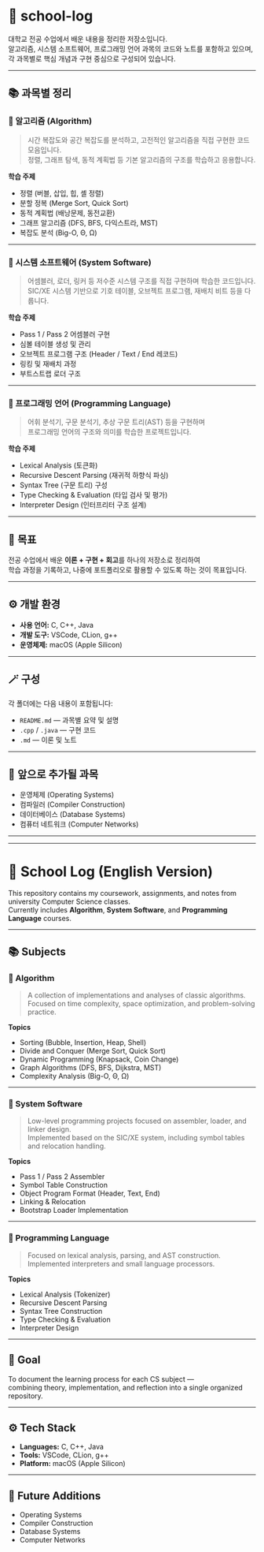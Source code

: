 # 🏫 school-log

대학교 전공 수업에서 배운 내용을 정리한 저장소입니다.  
알고리즘, 시스템 소프트웨어, 프로그래밍 언어 과목의 코드와 노트를 포함하고 있으며,  
각 과목별로 핵심 개념과 구현 중심으로 구성되어 있습니다.

---

## 📚 과목별 정리

### 🔹 알고리즘 (Algorithm)
> 시간 복잡도와 공간 복잡도를 분석하고, 고전적인 알고리즘을 직접 구현한 코드 모음입니다.  
> 정렬, 그래프 탐색, 동적 계획법 등 기본 알고리즘의 구조를 학습하고 응용합니다.

**학습 주제**
- 정렬 (버블, 삽입, 힙, 셸 정렬)
- 분할 정복 (Merge Sort, Quick Sort)
- 동적 계획법 (배낭문제, 동전교환)
- 그래프 알고리즘 (DFS, BFS, 다익스트라, MST)
- 복잡도 분석 (Big-O, Θ, Ω)

---

### 🔹 시스템 소프트웨어 (System Software)
> 어셈블러, 로더, 링커 등 저수준 시스템 구조를 직접 구현하며 학습한 코드입니다.  
> SIC/XE 시스템 기반으로 기호 테이블, 오브젝트 프로그램, 재배치 비트 등을 다룹니다.

**학습 주제**
- Pass 1 / Pass 2 어셈블러 구현  
- 심볼 테이블 생성 및 관리  
- 오브젝트 프로그램 구조 (Header / Text / End 레코드)  
- 링킹 및 재배치 과정  
- 부트스트랩 로더 구조

---

### 🔹 프로그래밍 언어 (Programming Language)
> 어휘 분석기, 구문 분석기, 추상 구문 트리(AST) 등을 구현하며  
> 프로그래밍 언어의 구조와 의미를 학습한 프로젝트입니다.

**학습 주제**
- Lexical Analysis (토큰화)
- Recursive Descent Parsing (재귀적 하향식 파싱)
- Syntax Tree (구문 트리) 구성
- Type Checking & Evaluation (타입 검사 및 평가)
- Interpreter Design (인터프리터 구조 설계)

---

## 🎯 목표
전공 수업에서 배운 **이론 + 구현 + 회고**를 하나의 저장소로 정리하여  
학습 과정을 기록하고, 나중에 포트폴리오로 활용할 수 있도록 하는 것이 목표입니다.

---

## ⚙️ 개발 환경
- **사용 언어:** C, C++, Java  
- **개발 도구:** VSCode, CLion, g++  
- **운영체제:** macOS (Apple Silicon)

---

## 🪄 구성
각 폴더에는 다음 내용이 포함됩니다:
- `README.md` — 과목별 요약 및 설명  
- `.cpp` / `.java` — 구현 코드  
- `.md` — 이론 및 노트  

---

## 🚀 앞으로 추가될 과목
- 운영체제 (Operating Systems)  
- 컴파일러 (Compiler Construction)  
- 데이터베이스 (Database Systems)  
- 컴퓨터 네트워크 (Computer Networks)

---

---

# 🏫 School Log (English Version)

This repository contains my coursework, assignments, and notes from university Computer Science classes.  
Currently includes **Algorithm**, **System Software**, and **Programming Language** courses.

---

## 📚 Subjects

### 🔹 Algorithm
> A collection of implementations and analyses of classic algorithms.  
> Focused on time complexity, space optimization, and problem-solving practice.

**Topics**
- Sorting (Bubble, Insertion, Heap, Shell)
- Divide and Conquer (Merge Sort, Quick Sort)
- Dynamic Programming (Knapsack, Coin Change)
- Graph Algorithms (DFS, BFS, Dijkstra, MST)
- Complexity Analysis (Big-O, Θ, Ω)
  
---

### 🔹 System Software
> Low-level programming projects focused on assembler, loader, and linker design.  
> Implemented based on the SIC/XE system, including symbol tables and relocation handling.

**Topics**
- Pass 1 / Pass 2 Assembler  
- Symbol Table Construction  
- Object Program Format (Header, Text, End)  
- Linking & Relocation  
- Bootstrap Loader Implementation

---

### 🔹 Programming Language
> Focused on lexical analysis, parsing, and AST construction.  
> Implemented interpreters and small language processors.

**Topics**
- Lexical Analysis (Tokenizer)
- Recursive Descent Parsing
- Syntax Tree Construction
- Type Checking & Evaluation
- Interpreter Design

---

## 🎯 Goal
To document the learning process for each CS subject —  
combining theory, implementation, and reflection into a single organized repository.

---

## ⚙️ Tech Stack
- **Languages:** C, C++, Java  
- **Tools:** VSCode, CLion, g++  
- **Platform:** macOS (Apple Silicon)

---

## 🧠 Future Additions
- Operating Systems  
- Compiler Construction  
- Database Systems  
- Computer Networks  

